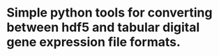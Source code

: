 # Simple python tools for converting between hdf5 and tabular digital gene expression file formats.
